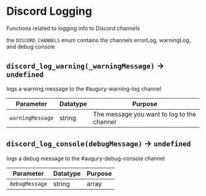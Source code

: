 # Discord Logging
Functions related to logging info to Discord channels

the `DISCORD_CHANNELS` enum contains the channels errorLog, warningLog, and debug console

## `discord_log_warning(_warningMessage)` → `undefined`
logs a warning message to the #augury-warning-log channel

| Parameter | Datatype  | Purpose |
|-----------|-----------|---------|
|`warningMessage` |string |The message you want to log to the channel |

## `discord_log_console(debugMessage)` → `undefined`
logs a debug message to the #augury-debug-console channel

| Parameter | Datatype  | Purpose |
|-----------|-----------|---------|
|`debugMessage` |string|array<string> |The message/messages you want to log to the channel |
